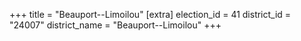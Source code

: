 +++
title = "Beauport--Limoilou"
[extra]
election_id = 41
district_id = "24007"
district_name = "Beauport--Limoilou"
+++
